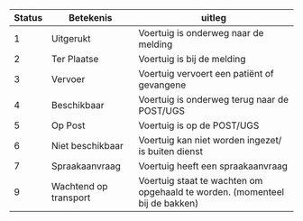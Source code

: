 Status|Betekenis|uitleg
------|------|------
1|Uitgerukt|Voertuig is onderweg naar de melding
2|Ter Plaatse|Voertuig is bij de melding
3|Vervoer|Voertuig vervoert een patiënt of gevangene
4|Beschikbaar|Voertuig is onderweg terug naar de POST/UGS
5|Op Post|Voertuig is op de POST/UGS
6|Niet beschikbaar|Voertuig kan niet worden ingezet/ is buiten dienst
7|Spraakaanvraag|Voertuig heeft een spraakaanvraag
9|Wachtend op transport|Voertuig staat te wachten om opgehaald te worden. (momenteel bij de bakken)